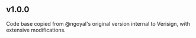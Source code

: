 ## v1.0.0

Code base copied from @ngoyal's original version internal to Verisign, with extensive modifications.
